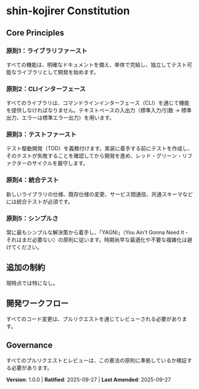 <!--
## Sync Impact Report

- **Version change**: none → 1.0.0
- **List of modified principles**:
  - N/A (Initial creation)
- **Added sections**:
  - Core Principles
  - 追加の制約 (Additional Constraints)
  - 開発ワークフロー (Development Workflow)
  - Governance
- **Removed sections**:
  - None
- **Templates requiring updates**:
  - ⚠ pending: /Users/taniiicom/projects/ar/shin-kojirer/.specify/templates/plan-template.md
  - ⚠ pending: /Users/taniiicom/projects/ar/shin-kojirer/.specify/templates/spec-template.md
  - ⚠ pending: /Users/taniiicom/projects/ar/shin-kojirer/.specify/templates/tasks-template.md
  - ⚠ pending: /Users/taniiicom/projects/ar/shin-kojirer/.gemini/commands/analyze.toml
  - ⚠ pending: /Users/taniiicom/projects/ar/shin-kojirer/.gemini/commands/clarify.toml
  - ⚠ pending: /Users/taniiicom/projects/ar/shin-kojirer/.gemini/commands/constitution.toml
  - ⚠ pending: /Users/taniiicom/projects/ar/shin-kojirer/.gemini/commands/implement.toml
  - ⚠ pending: /Users/taniiicom/projects/ar/shin-kojirer/.gemini/commands/plan.toml
  - ⚠ pending: /Users/taniiicom/projects/ar/shin-kojirer/.gemini/commands/specfiy.toml
  - ⚠ pending: /Users/taniiicom/projects/ar/shin-kojirer/.gemini/commands/tasks.toml
- **Follow-up TODOs**:
  - None
-->

# shin-kojirer Constitution

## Core Principles

### 原則1：ライブラリファースト

すべての機能は、明確なドキュメントを備え、単体で完結し、独立してテスト可能なライブラリとして開発を始めます。

### 原則2：CLIインターフェース

すべてのライブラリは、コマンドラインインターフェース（CLI）を通じて機能を提供しなければなりません。テキストベースの入出力（標準入力/引数 → 標準出力、エラーは標準エラー出力）を用います。

### 原則3：テストファースト

テスト駆動開発（TDD）を義務付けます。実装に着手する前にテストを作成し、そのテストが失敗することを確認してから開発を進め、レッド・グリーン・リファクターのサイクルを厳守します。

### 原則4：統合テスト

新しいライブラリの仕様、既存仕様の変更、サービス間通信、共通スキーマなどには統合テストが必須です。

### 原則5：シンプルさ

常に最もシンプルな解決策から着手し、「YAGNI」（You Ain't Gonna Need It - それはまだ必要ない）の原則に従います。時期尚早な最適化や不要な複雑化は避けてください。

## 追加の制約

現時点では特になし。

## 開発ワークフロー

すべてのコード変更は、プルリクエストを通じてレビューされる必要があります。

## Governance

すべてのプルリクエストとレビューは、この憲法の原則に準拠しているか検証する必要があります。

**Version**: 1.0.0 | **Ratified**: 2025-09-27 | **Last Amended**: 2025-09-27
